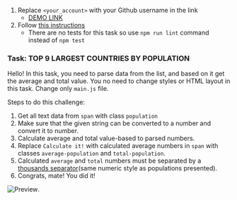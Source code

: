 1. Replace `<your_account>` with your Github username in the link
    - [DEMO LINK](https://Anya-Laban.github.io/js_get_data_DOM/)
2. Follow [this instructions](https://miate-academy.github.io/layout_task-guideline/)
    - There are no tests for this task so use `npm run lint` command instead of `npm test`

### Task: TOP 9 LARGEST COUNTRIES BY POPULATION

Hello! In this task, you need to parse data from the list, and based on it get the average and total value.
You no need to change styles or HTML layout in this task. Change only `main.js` file.

Steps to do this challenge:
1. Get all text data from `span` with class `population`
2. Make sure that the given string can be converted to a number and convert it to number.
3. Calculate average and total value-based to parsed numbers.
4. Replace `Calculate it!` with calculated average numbers in `span` with classes `average-population` and `total-population`.
5. Calculated `average` and `total` numbers must be separated by a [thousands separator](https://www.codingem.com/comma-thousand-separator-in-javascript/)(same numeric style as populations presented).
6. Congrats, mate! You did it!

![Preview](./src/images/preview.png).
